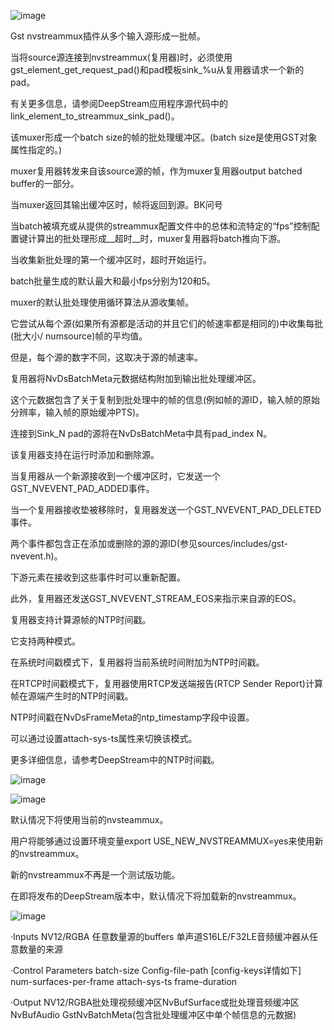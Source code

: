 ![image](https://github.com/popcornGit/arxiv/assets/48575896/54001597-bb04-4d53-8844-2d0649b9f8f3)

Gst nvstreammux插件从多个输入源形成一批帧。

当将source源连接到nvstreammux(复用器)时，必须使用gst_element_get_request_pad()和pad模板sink_%u从复用器请求一个新的pad。

有关更多信息，请参阅DeepStream应用程序源代码中的link_element_to_streammux_sink_pad()。

该muxer形成一个batch size的帧的批处理缓冲区。(batch size是使用GST对象属性指定的。)

muxer复用器转发来自该source源的帧，作为muxer复用器output batched buffer的一部分。

当muxer返回其输出缓冲区时，帧将返回到源。BK问号

当batch被填充或从提供的streammux配置文件中的总体和流特定的“fps”控制配置键计算出的批处理形成__超时__时，muxer复用器将batch推向下游。

当收集新批处理的第一个缓冲区时，超时开始运行。

batch批量生成的默认最大和最小fps分别为120和5。

muxer的默认批处理使用循环算法从源收集帧。

它尝试从每个源(如果所有源都是活动的并且它们的帧速率都是相同的)中收集每批(批大小/ numsource)帧的平均值。

但是，每个源的数字不同，这取决于源的帧速率。

复用器将NvDsBatchMeta元数据结构附加到输出批处理缓冲区。

这个元数据包含了关于复制到批处理中的帧的信息(例如帧的源ID，输入帧的原始分辨率，输入帧的原始缓冲PTS)。

连接到Sink_N pad的源将在NvDsBatchMeta中具有pad_index N。

该复用器支持在运行时添加和删除源。

当复用器从一个新源接收到一个缓冲区时，它发送一个GST_NVEVENT_PAD_ADDED事件。

当一个复用器接收垫被移除时，复用器发送一个GST_NVEVENT_PAD_DELETED事件。

两个事件都包含正在添加或删除的源的源ID(参见sources/includes/gst-nvevent.h)。

下游元素在接收到这些事件时可以重新配置。

此外，复用器还发送GST_NVEVENT_STREAM_EOS来指示来自源的EOS。

复用器支持计算源帧的NTP时间戳。

它支持两种模式。

在系统时间戳模式下，复用器将当前系统时间附加为NTP时间戳。

在RTCP时间戳模式下，复用器使用RTCP发送端报告(RTCP Sender Report)计算帧在源端产生时的NTP时间戳。

NTP时间戳在NvDsFrameMeta的ntp_timestamp字段中设置。

可以通过设置attach-sys-ts属性来切换该模式。

更多详细信息，请参考DeepStream中的NTP时间戳。

![image](https://github.com/popcornGit/arxiv/assets/48575896/183fab58-c549-4bcc-82b0-8c0f07da859b)

![image](https://github.com/popcornGit/arxiv/assets/48575896/b3563ba1-e6f8-42e4-ae51-778afe80de6b)

默认情况下将使用当前的nvsteammux。

用户将能够通过设置环境变量export USE_NEW_NVSTREAMMUX=yes来使用新的nvstreammux。

新的nvstreammux不再是一个测试版功能。

在即将发布的DeepStream版本中，默认情况下将加载新的nvstreammux。

![image](https://github.com/popcornGit/arxiv/assets/48575896/dc041b14-6f7b-46b9-8679-1416c06d1f4d)

·Inputs
NV12/RGBA 任意数量源的buffers
单声道S16LE/F32LE音频缓冲器从任意数量的来源

·Control Parameters
batch-size
Config-file-path [config-keys详情如下]
num-surfaces-per-frame
attach-sys-ts
frame-duration

·Output
NV12/RGBA批处理视频缓冲区NvBufSurface或批处理音频缓冲区NvBufAudio
GstNvBatchMeta(包含批处理缓冲区中单个帧信息的元数据)
